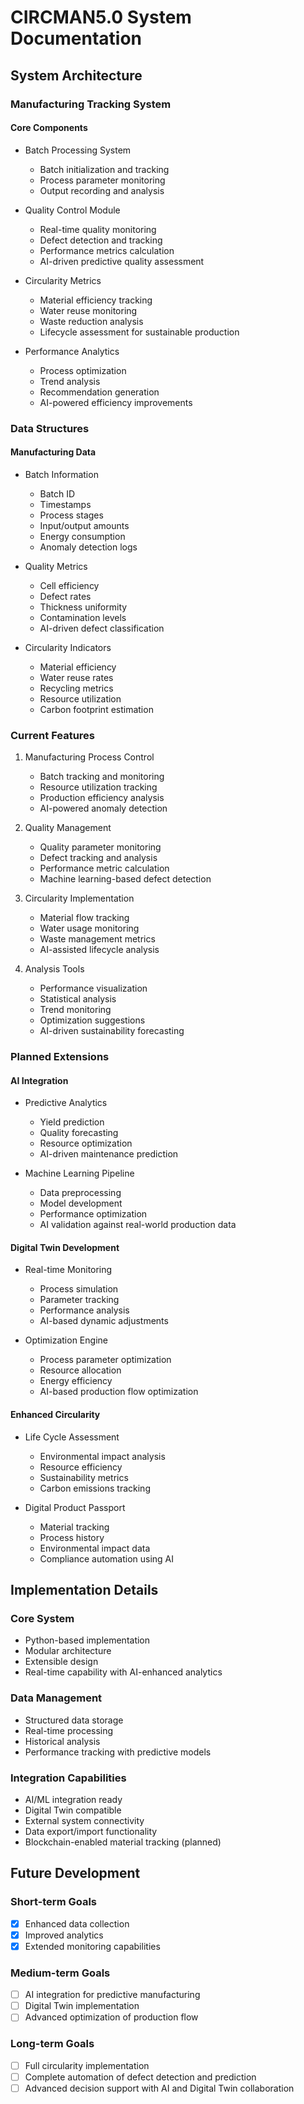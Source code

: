 # CIRCMAN5.0 System Documentation

## System Architecture

### Manufacturing Tracking System
#### Core Components
- Batch Processing System
  * Batch initialization and tracking
  * Process parameter monitoring
  * Output recording and analysis

- Quality Control Module
  * Real-time quality monitoring
  * Defect detection and tracking
  * Performance metrics calculation
  * AI-driven predictive quality assessment

- Circularity Metrics
  * Material efficiency tracking
  * Water reuse monitoring
  * Waste reduction analysis
  * Lifecycle assessment for sustainable production

- Performance Analytics
  * Process optimization
  * Trend analysis
  * Recommendation generation
  * AI-powered efficiency improvements

### Data Structures

#### Manufacturing Data
- Batch Information
  * Batch ID
  * Timestamps
  * Process stages
  * Input/output amounts
  * Energy consumption
  * Anomaly detection logs

- Quality Metrics
  * Cell efficiency
  * Defect rates
  * Thickness uniformity
  * Contamination levels
  * AI-driven defect classification

- Circularity Indicators
  * Material efficiency
  * Water reuse rates
  * Recycling metrics
  * Resource utilization
  * Carbon footprint estimation

### Current Features
1. Manufacturing Process Control
   - Batch tracking and monitoring
   - Resource utilization tracking
   - Production efficiency analysis
   - AI-powered anomaly detection

2. Quality Management
   - Quality parameter monitoring
   - Defect tracking and analysis
   - Performance metric calculation
   - Machine learning-based defect detection

3. Circularity Implementation
   - Material flow tracking
   - Water usage monitoring
   - Waste management metrics
   - AI-assisted lifecycle analysis

4. Analysis Tools
   - Performance visualization
   - Statistical analysis
   - Trend monitoring
   - Optimization suggestions
   - AI-driven sustainability forecasting

### Planned Extensions

#### AI Integration
- Predictive Analytics
  * Yield prediction
  * Quality forecasting
  * Resource optimization
  * AI-driven maintenance prediction

- Machine Learning Pipeline
  * Data preprocessing
  * Model development
  * Performance optimization
  * AI validation against real-world production data

#### Digital Twin Development
- Real-time Monitoring
  * Process simulation
  * Parameter tracking
  * Performance analysis
  * AI-based dynamic adjustments

- Optimization Engine
  * Process parameter optimization
  * Resource allocation
  * Energy efficiency
  * AI-based production flow optimization

#### Enhanced Circularity
- Life Cycle Assessment
  * Environmental impact analysis
  * Resource efficiency
  * Sustainability metrics
  * Carbon emissions tracking

- Digital Product Passport
  * Material tracking
  * Process history
  * Environmental impact data
  * Compliance automation using AI

## Implementation Details

### Core System
- Python-based implementation
- Modular architecture
- Extensible design
- Real-time capability with AI-enhanced analytics

### Data Management
- Structured data storage
- Real-time processing
- Historical analysis
- Performance tracking with predictive models

### Integration Capabilities
- AI/ML integration ready
- Digital Twin compatible
- External system connectivity
- Data export/import functionality
- Blockchain-enabled material tracking (planned)

## Future Development

### Short-term Goals
- [x] Enhanced data collection
- [x] Improved analytics
- [x] Extended monitoring capabilities

### Medium-term Goals
- [ ] AI integration for predictive manufacturing
- [ ] Digital Twin implementation
- [ ] Advanced optimization of production flow

### Long-term Goals
- [ ] Full circularity implementation
- [ ] Complete automation of defect detection and prediction
- [ ] Advanced decision support with AI and Digital Twin collaboration
